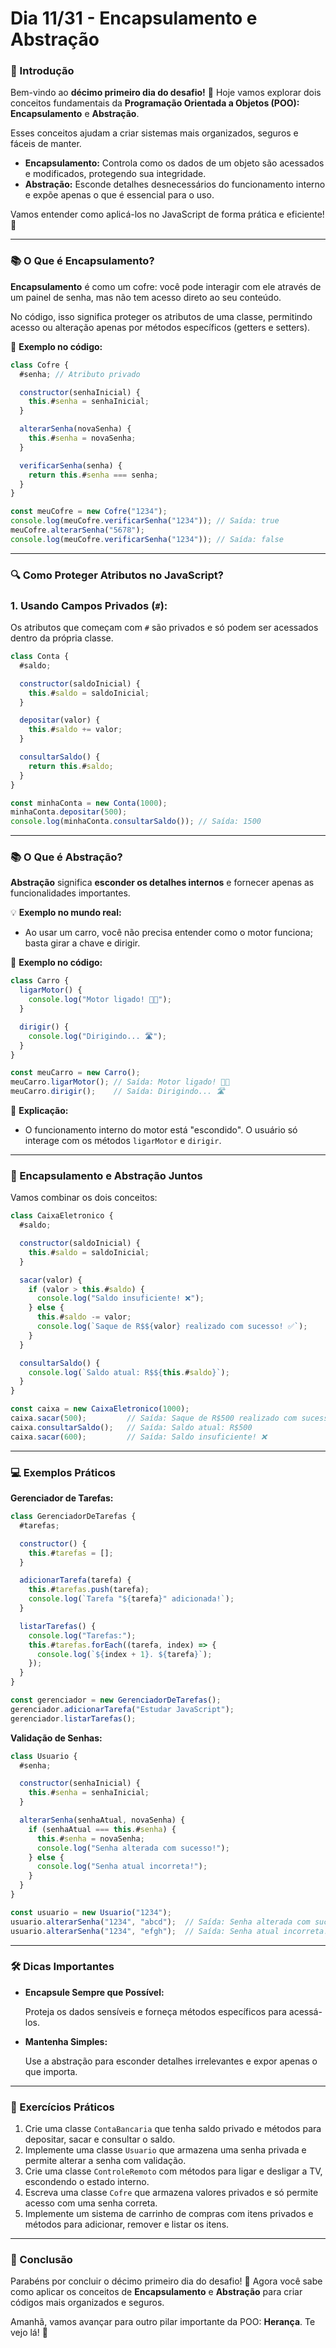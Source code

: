 # **Dia 11/31 - Encapsulamento e Abstração**

### **📌 Introdução**

Bem-vindo ao **décimo primeiro dia do desafio!** 🎉 Hoje vamos explorar dois conceitos fundamentais da **Programação Orientada a Objetos (POO):** **Encapsulamento** e **Abstração**.

Esses conceitos ajudam a criar sistemas mais organizados, seguros e fáceis de manter.

- **Encapsulamento:** Controla como os dados de um objeto são acessados e modificados, protegendo sua integridade.
- **Abstração:** Esconde detalhes desnecessários do funcionamento interno e expõe apenas o que é essencial para o uso.

Vamos entender como aplicá-los no JavaScript de forma prática e eficiente! 🚀

---

### **📚 O Que é Encapsulamento?**

**Encapsulamento** é como um cofre: você pode interagir com ele através de um painel de senha, mas não tem acesso direto ao seu conteúdo.

No código, isso significa proteger os atributos de uma classe, permitindo acesso ou alteração apenas por métodos específicos (getters e setters).

📌 **Exemplo no código:**

```jsx
class Cofre {
  #senha; // Atributo privado

  constructor(senhaInicial) {
    this.#senha = senhaInicial;
  }

  alterarSenha(novaSenha) {
    this.#senha = novaSenha;
  }

  verificarSenha(senha) {
    return this.#senha === senha;
  }
}

const meuCofre = new Cofre("1234");
console.log(meuCofre.verificarSenha("1234")); // Saída: true
meuCofre.alterarSenha("5678");
console.log(meuCofre.verificarSenha("1234")); // Saída: false
```

---

### **🔍 Como Proteger Atributos no JavaScript?**

### **1. Usando Campos Privados (`#`):**

Os atributos que começam com `#` são privados e só podem ser acessados dentro da própria classe.

```jsx
class Conta {
  #saldo;

  constructor(saldoInicial) {
    this.#saldo = saldoInicial;
  }

  depositar(valor) {
    this.#saldo += valor;
  }

  consultarSaldo() {
    return this.#saldo;
  }
}

const minhaConta = new Conta(1000);
minhaConta.depositar(500);
console.log(minhaConta.consultarSaldo()); // Saída: 1500
```

---

### **📚 O Que é Abstração?**

**Abstração** significa **esconder os detalhes internos** e fornecer apenas as funcionalidades importantes.

💡 **Exemplo no mundo real:**

- Ao usar um carro, você não precisa entender como o motor funciona; basta girar a chave e dirigir.

📌 **Exemplo no código:**

```jsx
class Carro {
  ligarMotor() {
    console.log("Motor ligado! 🔑🚗");
  }

  dirigir() {
    console.log("Dirigindo... 🛣️");
  }
}

const meuCarro = new Carro();
meuCarro.ligarMotor(); // Saída: Motor ligado! 🔑🚗
meuCarro.dirigir();    // Saída: Dirigindo... 🛣️
```

📌 **Explicação:**

- O funcionamento interno do motor está "escondido". O usuário só interage com os métodos `ligarMotor` e `dirigir`.

---

### **🔄 Encapsulamento e Abstração Juntos**

Vamos combinar os dois conceitos:

```jsx
class CaixaEletronico {
  #saldo;

  constructor(saldoInicial) {
    this.#saldo = saldoInicial;
  }

  sacar(valor) {
    if (valor > this.#saldo) {
      console.log("Saldo insuficiente! ❌");
    } else {
      this.#saldo -= valor;
      console.log(`Saque de R$${valor} realizado com sucesso! ✅`);
    }
  }

  consultarSaldo() {
    console.log(`Saldo atual: R$${this.#saldo}`);
  }
}

const caixa = new CaixaEletronico(1000);
caixa.sacar(500);         // Saída: Saque de R$500 realizado com sucesso! ✅
caixa.consultarSaldo();   // Saída: Saldo atual: R$500
caixa.sacar(600);         // Saída: Saldo insuficiente! ❌
```

---

### **💻 Exemplos Práticos**

**Gerenciador de Tarefas:**

```jsx
class GerenciadorDeTarefas {
  #tarefas;

  constructor() {
    this.#tarefas = [];
  }

  adicionarTarefa(tarefa) {
    this.#tarefas.push(tarefa);
    console.log(`Tarefa "${tarefa}" adicionada!`);
  }

  listarTarefas() {
    console.log("Tarefas:");
    this.#tarefas.forEach((tarefa, index) => {
      console.log(`${index + 1}. ${tarefa}`);
    });
  }
}

const gerenciador = new GerenciadorDeTarefas();
gerenciador.adicionarTarefa("Estudar JavaScript");
gerenciador.listarTarefas();
```

**Validação de Senhas:**

```jsx
class Usuario {
  #senha;

  constructor(senhaInicial) {
    this.#senha = senhaInicial;
  }

  alterarSenha(senhaAtual, novaSenha) {
    if (senhaAtual === this.#senha) {
      this.#senha = novaSenha;
      console.log("Senha alterada com sucesso!");
    } else {
      console.log("Senha atual incorreta!");
    }
  }
}

const usuario = new Usuario("1234");
usuario.alterarSenha("1234", "abcd");  // Saída: Senha alterada com sucesso!
usuario.alterarSenha("1234", "efgh");  // Saída: Senha atual incorreta!
```

---

### **🛠️ Dicas Importantes**

- **Encapsule Sempre que Possível:**
    
    Proteja os dados sensíveis e forneça métodos específicos para acessá-los.
    
- **Mantenha Simples:**
    
    Use a abstração para esconder detalhes irrelevantes e expor apenas o que importa.
    

---

### **🎯 Exercícios Práticos**

1. Crie uma classe `ContaBancaria` que tenha saldo privado e métodos para depositar, sacar e consultar o saldo.
2. Implemente uma classe `Usuario` que armazena uma senha privada e permite alterar a senha com validação.
3. Crie uma classe `ControleRemoto` com métodos para ligar e desligar a TV, escondendo o estado interno.
4. Escreva uma classe `Cofre` que armazena valores privados e só permite acesso com uma senha correta.
5. Implemente um sistema de carrinho de compras com itens privados e métodos para adicionar, remover e listar os itens.

---

### **🚀 Conclusão**

Parabéns por concluir o décimo primeiro dia do desafio! 🎉 Agora você sabe como aplicar os conceitos de **Encapsulamento** e **Abstração** para criar códigos mais organizados e seguros.

Amanhã, vamos avançar para outro pilar importante da POO: **Herança**. Te vejo lá! 👋


